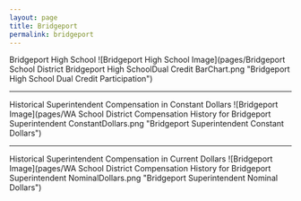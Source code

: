 ```yaml
---
layout: page
title: Bridgeport
permalink: bridgeport
---
```



Bridgeport High School
![Bridgeport High School Image](pages/Bridgeport School District Bridgeport High SchoolDual Credit BarChart.png "Bridgeport High School Dual Credit Participation")

___

Historical Superintendent Compensation in Constant Dollars
![Bridgeport Image](pages/WA School District Compensation History for Bridgeport Superintendent ConstantDollars.png "Bridgeport Superintendent Constant Dollars")

___

Historical Superintendent Compensation in Current Dollars
![Bridgeport Image](pages/WA School District Compensation History for Bridgeport Superintendent NominalDollars.png "Bridgeport Superintendent Nominal Dollars")
